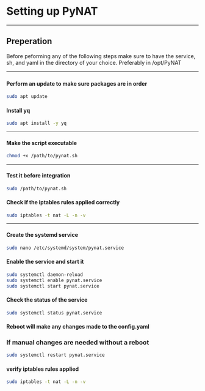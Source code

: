 # Setting up PyNAT

---

## Preperation

Before peforming any of the following steps make sure to have the service, sh, and yaml in the directory of your choice.  Preferably in /opt/PyNAT

---

###

#### Perform an update to make sure packages are in order

```bash
sudo apt update
```

#### Install yq

```bash
sudo apt install -y yq
```

---

#### Make the script executable

```bash
chmod +x /path/to/pynat.sh
```

---

#### Test it before integration

```bash
sudo /path/to/pynat.sh
```

#### Check if the iptables rules applied correctly

```bash
sudo iptables -t nat -L -n -v
```

---

#### Create the systemd service

```bash
sudo nano /etc/systemd/system/pynat.service
```

#### Enable the service and start it

```bash
sudo systemctl daemon-reload
sudo systemctl enable pynat.service
sudo systemctl start pynat.service
```

#### Check the status of the service

```bash
sudo systemctl status pynat.service
```

#### Reboot will make any changes made to the config.yaml

### If manual changes are needed without a reboot

```bash
sudo systemctl restart pynat.service
```

#### verify iptables rules applied

```bash
sudo iptables -t nat -L -n -v
```